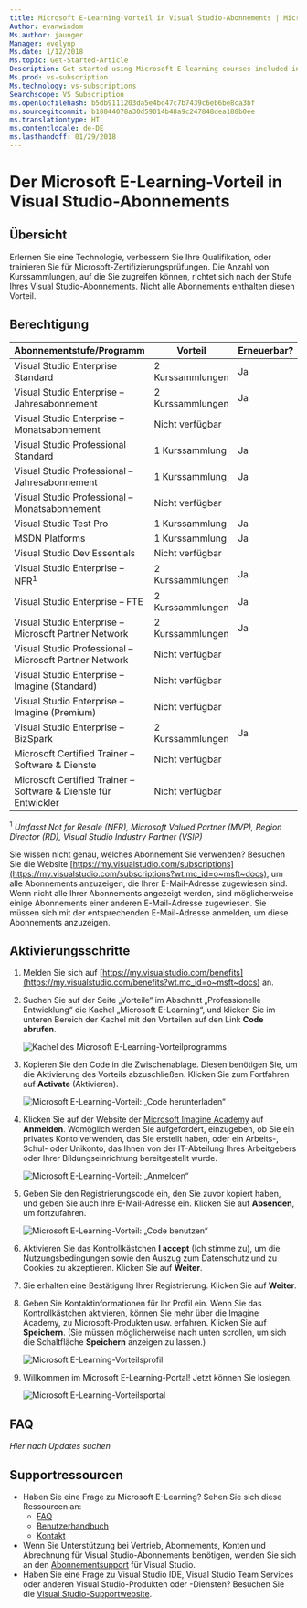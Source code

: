 ```yaml
---
title: Microsoft E-Learning-Vorteil in Visual Studio-Abonnements | Microsoft-Dokumentation
Author: evanwindom
Ms.author: jaunger
Manager: evelynp
Ms.date: 1/12/2018
Ms.topic: Get-Started-Article
Description: Get started using Microsoft E-learning courses included in selected Visual Studio subscription.
Ms.prod: vs-subscription
Ms.technology: vs-subscriptions
Searchscope: VS Subscription
ms.openlocfilehash: b5db9111203da5e4bd47c7b7439c6eb6be8ca3bf
ms.sourcegitcommit: b18844078a30d59014b48a9c247848dea188b0ee
ms.translationtype: HT
ms.contentlocale: de-DE
ms.lasthandoff: 01/29/2018
---
```

#  <a name="the-microsoft-e-learning-benefit-in-visual-studio-subscriptions"></a>Der Microsoft E-Learning-Vorteil in Visual Studio-Abonnements

## <a name="overview"></a>Übersicht
Erlernen Sie eine Technologie, verbessern Sie Ihre Qualifikation, oder trainieren Sie für Microsoft-Zertifizierungsprüfungen.  Die Anzahl von Kurssammlungen, auf die Sie zugreifen können, richtet sich nach der Stufe Ihres Visual Studio-Abonnements.  Nicht alle Abonnements enthalten diesen Vorteil. 

## <a name="eligibility"></a>Berechtigung
| Abonnementstufe/Programm                                                  | Vorteil               | Erneuerbar?                                                         |
|-------------------------------------------------------------------------------|-----------------------|--------------------------------------------------------------------|
| Visual Studio Enterprise Standard                                             | 2 Kurssammlungen  |  Ja                                                               |
| Visual Studio Enterprise – Jahresabonnement                                               | 2 Kurssammlungen  |  Ja                                                               |
| Visual Studio Enterprise – Monatsabonnement                                              | Nicht verfügbar         |                                                                    |
| Visual Studio Professional Standard                                           | 1 Kurssammlung   |  Ja                                                               |
| Visual Studio Professional – Jahresabonnement                                             | 1 Kurssammlung   |  Ja                                                               | 
| Visual Studio Professional – Monatsabonnement                                            | Nicht verfügbar         |                                                                    |
| Visual Studio Test Pro                                                        | 1 Kurssammlung   |  Ja                                                               |
| MSDN Platforms                                                                | 1 Kurssammlung   |  Ja                                                               |
| Visual Studio Dev Essentials                                                  | Nicht verfügbar         |                                                                    |
| Visual Studio Enterprise – NFR<sup>1</sup>                                               | 2 Kurssammlungen  |  Ja                                                               |
| Visual Studio Enterprise – FTE                                                | 2 Kurssammlungen  |  Ja                                                               |
| Visual Studio Enterprise – Microsoft Partner Network                          | 2 Kurssammlungen  |  Ja                                                               |
| Visual Studio Professional – Microsoft Partner Network                        | Nicht verfügbar         |                                                                    |
| Visual Studio Enterprise – Imagine (Standard)                                 | Nicht verfügbar         |                                                                    |
| Visual Studio Enterprise – Imagine (Premium)                                  | Nicht verfügbar         |                                                                    |
| Visual Studio Enterprise – BizSpark                                           | 2 Kurssammlungen  |  Ja                                                               |
| Microsoft Certified Trainer – Software & Dienste                             | Nicht verfügbar         |                                                                    |
| Microsoft Certified Trainer – Software & Dienste für Entwickler                   | Nicht verfügbar         |                                                                    |

<sup>1</sup> *Umfasst Not for Resale (NFR), Microsoft Valued Partner (MVP), Region Director (RD), Visual Studio Industry Partner (VSIP)*  

Sie wissen nicht genau, welches Abonnement Sie verwenden?  Besuchen Sie die Website [https://my.visualstudio.com/subscriptions](https://my.visualstudio.com/subscriptions?wt.mc_id=o~msft~docs), um alle Abonnements anzuzeigen, die Ihrer E-Mail-Adresse zugewiesen sind. Wenn nicht alle Ihrer Abonnements angezeigt werden, sind möglicherweise einige Abonnements einer anderen E-Mail-Adresse zugewiesen.  Sie müssen sich mit der entsprechenden E-Mail-Adresse anmelden, um diese Abonnements anzuzeigen. 

## <a name="activation-steps"></a>Aktivierungsschritte
1.  Melden Sie sich auf [https://my.visualstudio.com/benefits](https://my.visualstudio.com/benefits?wt.mc_id=o~msft~docs) an.

2.  Suchen Sie auf der Seite „Vorteile“ im Abschnitt „Professionelle Entwicklung“ die Kachel „Microsoft E-Learning“, und klicken Sie im unteren Bereich der Kachel mit den Vorteilen auf den Link **Code abrufen**.

    ![Kachel des Microsoft E-Learning-Vorteilprogramms](_img\vs-elearn\vs-elearn-tile.png)

2.  Kopieren Sie den Code in die Zwischenablage.  Diesen benötigen Sie, um die Aktivierung des Vorteils abzuschließen.  Klicken Sie zum Fortfahren auf **Activate** (Aktivieren). 

    ![Microsoft E-Learning-Vorteil: „Code herunterladen“](_img\vs-elearn\vs-elearn-get-code.png)


3.  Klicken Sie auf der Website der [Microsoft Imagine Academy](https://imagineacademy.microsoft.com/AccessCodeRedemption/enrollmentcode?channelid=6) auf **Anmelden**.  Womöglich werden Sie aufgefordert, einzugeben, ob Sie ein privates Konto verwenden, das Sie erstellt haben, oder ein Arbeits-, Schul- oder Unikonto, das Ihnen von der IT-Abteilung Ihres Arbeitgebers oder Ihrer Bildungseinrichtung bereitgestellt wurde. 

    ![Microsoft E-Learning-Vorteil: „Anmelden“](_img\vs-elearn\vs-elearn-imagine-resized.png)


4.  Geben Sie den Registrierungscode ein, den Sie zuvor kopiert haben, und geben Sie auch Ihre E-Mail-Adresse ein.  Klicken Sie auf **Absenden**, um fortzufahren.  

    ![Microsoft E-Learning-Vorteil: „Code benutzen“](_img\vs-elearn\vs-elearn-enter-code-resized.png)


5.  Aktivieren Sie das Kontrollkästchen **I accept** (Ich stimme zu), um die Nutzungsbedingungen sowie den Auszug zum Datenschutz und zu Cookies zu akzeptieren.  Klicken Sie auf **Weiter**.  
6.  Sie erhalten eine Bestätigung Ihrer Registrierung.  Klicken Sie auf **Weiter**.  
7.  Geben Sie Kontaktinformationen für Ihr Profil ein.  Wenn Sie das Kontrollkästchen aktivieren, können Sie mehr über die Imagine Academy, zu Microsoft-Produkten usw. erfahren.  Klicken Sie auf **Speichern**.  (Sie müssen möglicherweise nach unten scrollen, um sich die Schaltfläche **Speichern** anzeigen zu lassen.)

    ![Microsoft E-Learning-Vorteilsprofil](_img\vs-elearn\vs-elearn-full-profile.png)

8.  Willkommen im Microsoft E-Learning-Portal! Jetzt können Sie loslegen.

    ![Microsoft E-Learning-Vorteilsportal](_img\vs-elearn\vs-elearn-portal.png)

## <a name="faq"></a>FAQ
*Hier nach Updates suchen*

## <a name="support-resources"></a>Supportressourcen
-  Haben Sie eine Frage zu Microsoft E-Learning?  Sehen Sie sich diese Ressourcen an:
    -  [FAQ](https://imagineacademy.microsoft.com/home/FrequentlyAskedQuestions?isAdmin=false&channel=B2C)
    -  [Benutzerhandbuch](https://imagineacademy.microsoft.com/home/help?isAdmin=false&channel=B2C)
    -  [Kontakt](https://imagineacademy.microsoft.com/?whr=uri:MicrosoftAccount#contactUs)
-  Wenn Sie Unterstützung bei Vertrieb, Abonnements, Konten und Abrechnung für Visual Studio-Abonnements benötigen, wenden Sie sich an den [Abonnementsupport](https://www.visualstudio.com/subscriptions/support/) für Visual Studio.
-  Haben Sie eine Frage zu Visual Studio IDE, Visual Studio Team Services oder anderen Visual Studio-Produkten oder -Diensten?  Besuchen Sie die [Visual Studio-Supportwebsite](https://www.visualstudio.com/support/). 